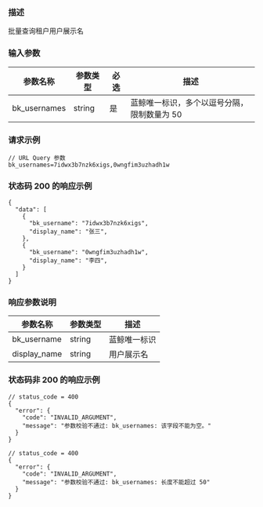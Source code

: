 ### 描述

批量查询租户用户展示名

### 输入参数

| 参数名称         | 参数类型   | 必选 | 描述                      |
|--------------|--------|----|-------------------------|
| bk_usernames | string | 是  | 蓝鲸唯一标识，多个以逗号分隔，限制数量为 50 |

### 请求示例

```
// URL Query 参数
bk_usernames=7idwx3b7nzk6xigs,0wngfim3uzhadh1w
```

### 状态码 200 的响应示例

```json5
{
  "data": [
    {
      "bk_username": "7idwx3b7nzk6xigs",
      "display_name": "张三",
    },
    {
      "bk_username": "0wngfim3uzhadh1w",
      "display_name": "李四",
    }
  ]
}
```

### 响应参数说明

| 参数名称         | 参数类型   | 描述     |
|--------------|--------|--------|
| bk_username  | string | 蓝鲸唯一标识 |
| display_name | string | 用户展示名  |

### 状态码非 200 的响应示例

```json5
// status_code = 400
{
  "error": {
    "code": "INVALID_ARGUMENT",
    "message": "参数校验不通过: bk_usernames: 该字段不能为空。"
  }
}
```

```json5
// status_code = 400
{
  "error": {
    "code": "INVALID_ARGUMENT",
    "message": "参数校验不通过: bk_usernames: 长度不能超过 50"
  }
}
```
